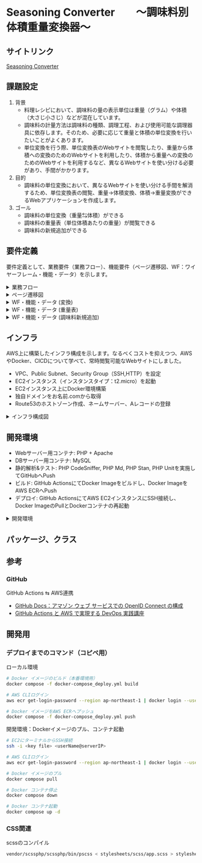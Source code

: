 # **Seasoning Converter　　〜調味料別体積重量変換器〜**
## サイトリンク
[Seasoning Converter](http://pantuman.com/)

## 課題設定
1. 背景
    * 料理レシピにおいて、調味料の量の表示単位は重量（グラム）や体積（大さじ小さじ）などが混在しています。
    * 調味料の計量方法は調味料の種類、調理工程、および使用可能な調理器具に依存します。そのため、必要に応じて重量と体積の単位変換を行いたいことがよくあります。
    * 単位変換を行う際、単位変換表のWebサイトを閲覧したり、重量から体積への変換のためのWebサイトを利用したり、体積から重量への変換のためのWebサイトを利用するなど、異なるWebサイトを使い分ける必要があり、手間がかかります。
3. 目的
    * 調味料の単位変換において、異なるWebサイトを使い分ける手間を解消するため、単位変換表の閲覧、重量→体積変換、体積→重量変換ができるWebアプリケーションを作成します。
4. ゴール
    * 調味料の単位変換（重量⇆体積）ができる
    * 調味料の重量表（単位体積あたりの重量）が閲覧できる
    * 調味料の新規追加ができる
## 要件定義
要件定義として、業務要件（業務フロー）、機能要件（ページ遷移図、WF：ワイヤーフレーム・機能・データ）を示します。
<details>
<summary>業務フロー</summary>

![業務フロー](https://github.com/pantuman116/seasoning-converter/assets/80459750/8112c873-659b-4709-b918-46ad7710503a)
</details>

<details>
<summary>ページ遷移図</summary>
   
![ページ遷移図](https://github.com/pantuman116/seasoning-converter/assets/80459750/dfd5ec42-d843-4c01-9347-06bcb97ab93a)
</details>

<details>
<summary>WF・機能・データ (変換)</summary>

![WF・機能・データ (変換)](https://github.com/pantuman116/seasoning-converter/assets/80459750/b62df2be-f836-47b6-af90-170b641abdc3)
</details>

<details>
<summary>WF・機能・データ (重量表)</summary>

![WF・機能・データ (重量表) ](https://github.com/pantuman116/seasoning-converter/assets/80459750/b1b1ee52-f216-49a5-ae6c-c381b5f3e004)
</details>

<details>
<summary>WF・機能・データ (調味料新規追加)</summary>

![WF・機能・データ (調味料新規追加) ](https://github.com/pantuman116/seasoning-converter/assets/80459750/b0aafbaa-760e-43ed-8af6-b49e72efad2b)
</details>

## インフラ
AWS上に構築したインフラ構成を示します。なるべくコストを抑えつつ、AWSやDocker、CICDについて学べて、常時閲覧可能なWebサイトにしました。
* VPC、Public Subnet、Security Group（SSH,HTTP）を設定
* EC2インスタンス（インスタンスタイプ：t2.micro）を起動
* EC2インスタンス上にDocker環境構築
* 独自ドメインをお名前.comから取得
* Route53のホストゾーン作成、ネームサーバー、Aレコードの登録
<details>
<summary>インフラ構成図</summary>

![インフラ構築 ](https://github.com/pantuman116/seasoning-converter/assets/80459750/8264de92-7aef-40e2-abe2-b1923585ca66)
</details>

## 開発環境
* Webサーバー用コンテナ: PHP + Apache
* DBサーバー用コンテナ: MySQL
* 静的解析&テスト: PHP CodeSniffer, PHP Md, PHP Stan, PHP Unitを実施してGitHubへPush
* ビルド: GitHub ActionsにてDocker Imageをビルドし、Docker ImageをAWS ECRへPush
* デプロイ: GitHub ActionsにてAWS EC2インスタンスにSSH接続し、Docker ImageのPullとDockerコンテナの再起動

<details>
<summary>開発環境</summary>

![開発環境](https://github.com/pantuman116/seasoning-converter/assets/80459750/1fca5c49-ea19-4fac-85a7-cc986a6b7a8c)
</details>

## パッケージ、クラス

## 参考
### GitHub

GitHub Actions ⇆ AWS連携
* [GitHub Docs：アマゾン ウェブ サービスでの OpenID Connect の構成](https://docs.github.com/ja/actions/deployment/security-hardening-your-deployments/configuring-openid-connect-in-amazon-web-services)
* [GitHub Actions と AWS で実現する DevOps 実践講座](https://ricoh.udemy.com/course/devops-gha-aws-infra/learn/lecture/34306760#overview
)
## 開発用
### デプロイまでのコマンド（コピペ用）
ローカル環境
```bash
# Docker イメージのビルド（本番環境用）
docker compose -f docker-compose_deploy.yml build

# AWS CLIログイン
aws ecr get-login-password --region ap-northeast-1 | docker login --username AWS --password-stdin 970168658714.dkr.ecr.ap-northeast-1.amazonaws.com

# Docker イメージをAWS ECRへプッシュ
docker compose -f docker-compose_deploy.yml push
```
開発環境：Dockerイメージのプル、コンテナ起動
```bash
# EC2にターミナルからSSH接続
ssh -i <key file> <userName@serverIP>

# AWS CLIログイン
aws ecr get-login-password --region ap-northeast-1 | docker login --username AWS --password-stdin 970168658714.dkr.ecr.ap-northeast-1.amazonaws.com

# Docker イメージのプル
docker compose pull

# Docker コンテナ停止
docker compose down

# Docker コンテナ起動
docker compose up -d
```
### CSS関連
scssのコンパイル
```bash
vendor/scssphp/scssphp/bin/pscss < stylesheets/scss/app.scss > stylesheets/css/app.css
```
